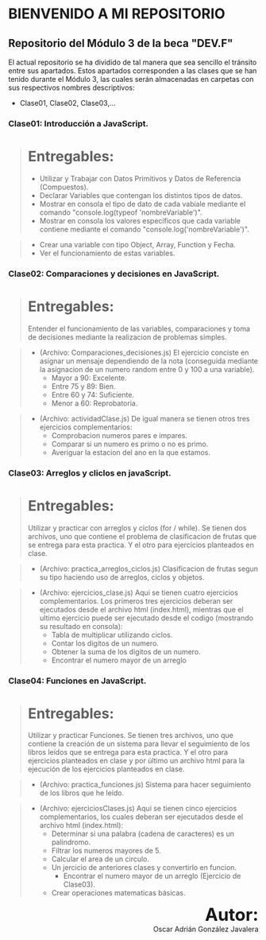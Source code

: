 # BIENVENIDO A MI REPOSITORIO
## Repositorio del Módulo 3 de la beca "DEV.F"

El actual repositorio se ha dividido de tal manera que sea sencillo el tránsito entre sus apartados.
Estos apartados corresponden a las clases que se han tenido durante el Módulo 3, las cuales serán almacenadas en carpetas con sus respectivos nombres descriptivos:
- Clase01, Clase02, Clase03,...

### Clase01: Introducción a JavaScript.
> # Entregables:
> - Utilizar y Trabajar con Datos Primitivos y Datos de Referencia (Compuestos).
> - Declarar Variables que contengan los distintos tipos de datos.
> - Mostrar en consola el tipo de dato de cada vabiale mediante el comando "console.log(typeof 'nombreVariable')".
> - Mostrar en consola los valores específicos que cada variable contiene mediante el comando "console.log('nombreVariable')".

> - Crear una variable con tipo Object, Array, Function y Fecha.
> - Ver el funcionamiento de estas variables.

### Clase02: Comparaciones y decisiones en JavaScript.
> # Entregables:
> Entender el funcionamiento de las variables, comparaciones y toma de decisiones mediante la realizacion de problemas simples.

> - (Archivo: Comparaciones_decisiones.js) El ejercicio conciste en asignar un mensaje dependiendo de la nota (conseguida mediante la asignacion de un numero random entre 0 y 100 a una variable).
>   - Mayor a 90: Excelente.
>   - Entre 75 y 89: Bien.
>   - Entre 60 y 74: Suficiente.
>   - Menor a 60: Reprobatoria. 

> - (Archivo: actividadClase.js) De igual manera se tienen otros tres ejercicios complementarios:
>   - Comprobacion numeros pares e impares.
>   - Comparar si un numero es primo o no es primo.
>   - Averiguar la estacion del ano en la que estamos.

### Clase03: Arreglos y cliclos en javaScript.
> # Entregables:
> Utilizar y practicar con arreglos y ciclos (for / while).
> Se tienen dos archivos, uno que contiene el problema de clasificacion de frutas que se entrega para esta practica. Y el otro para ejercicios planteados en clase.

> - (Archivo: practica_arreglos_ciclos.js) Clasificacion de frutas segun su tipo haciendo uso de arreglos, ciclos y objetos.

> - (Archivo: ejercicios_clase.js) Aqui se tienen cuatro ejercicios complementarios. Los primeros tres ejercicios deberan ser ejecutados desde el archivo html (index.html), mientras que el ultimo ejercicio puede ser ejecutado desde el codigo (mostrando su resultado en consola):
>   - Tabla de multiplicar utilizando ciclos. 
>   - Contar los digitos de un numero.
>   - Obtener la suma de los digitos de un numero.
>   - Encontrar el numero mayor de un arreglo

### Clase04: Funciones en JavaScript.
> # Entregables:
> Utilizar y practicar Funciones.
> Se tienen tres archivos, uno que contiene la creación de un sistema para llevar el seguimiento de los libros leídos que se entrega para esta practica. Y el otro para ejercicios planteados en clase y por último un archivo html para la ejecución de los ejercicios planteados en clase.

> - (Archivo: practica_funciones.js) Sistema para hacer seguimiento de los libros que he leído.

> - (Archivo: ejerciciosClases.js) Aqui se tienen cinco ejercicios complementarios, los cuales deberan ser ejecutados desde el archivo html (index.html):
>   - Determinar si una palabra (cadena de caracteres) es un palindromo. 
>   - Filtrar los numeros mayores de 5.
>   - Calcular el area de un circulo.
>   - Un jercicio de anteriores clases y convertirlo en funcion.
>       - Encontrar el numero mayor de un arreglo (Ejercicio de Clase03).
>   - Crear operaciones matematicas básicas.






<p align="right">
    <strong style = "font-size: 35px">Autor:</strong><br>
    Oscar Adrián González Javalera
</p>